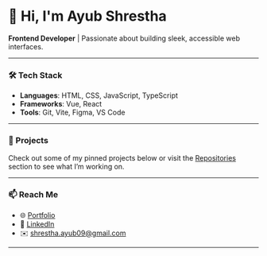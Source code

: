 # 👋 Hi, I'm Ayub Shrestha

**Frontend Developer** | Passionate about building sleek, accessible web interfaces.

---

### 🛠 Tech Stack
- **Languages**: HTML, CSS, JavaScript, TypeScript
- **Frameworks**: Vue, React
- **Tools**: Git, Vite, Figma, VS Code

---

### 📌 Projects
Check out some of my pinned projects below or visit the [Repositories](https://github.com/ayubshrestha?tab=repositories) section to see what I’m working on.

---

### 📫 Reach Me
- 🌐 [Portfolio](https://ayub-shrestha.com.np/)
- 💼 [LinkedIn](https://linkedin.com/in/ayubshrestha)
- ✉️ shrestha.ayub09@gmail.com

---

<!-- Optional Stats Section -->
<!--
![Ayub's GitHub stats](https://github-readme-stats.vercel.app/api?username=ayubshrestha&show_icons=false&hide_title=true&hide=stars,prs,issues&hide_rank=true&theme=default)
-->

